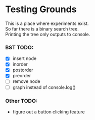 # Testing Grounds

This is a place where experiments exist.  
So far there is a binary search tree.  
Printing the tree only outputs to console.  

### BST TODO:
- [x] insert node
- [x] inorder
- [x] postorder
- [x] preorder
- [ ] remove node
- [ ] graph instead of console.log()

### Other TODO:
- figure out a button clicking feature